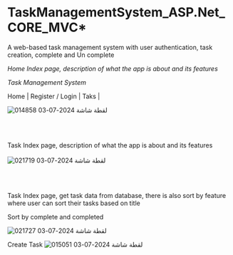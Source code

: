 
# TaskManagementSystem_ASP.Net_CORE_MVC*

A web-based task management system with user authentication, task creation, complete and Un complete 

*Home Index page, description of what the app is about and its features*

*Task Management System*

Home | Register / Login | Taks | 

![لقطة شاشة 2024-07-03 014858](https://github.com/Ahmed-BS10/opp/assets/157908930/d228aa5b-eff6-493f-ae5a-e557f7434833)


<br></br>

Task Index page, description of what the app is about and its features
<br></br>
![لقطة شاشة 2024-07-03 021719](https://github.com/Ahmed-BS10/opp/assets/157908930/33799a24-7889-42a9-8af5-383117d8e219)

<br></br>

Task Index page, get task data from database, there is also sort by feature where user can sort their tasks based on title <p></p>
Sort by complete and completed  <p></p>
![لقطة شاشة 2024-07-03 021727](https://github.com/Ahmed-BS10/opp/assets/157908930/7578e18e-5858-40c7-921d-296b290c6f83)

Create Task
![لقطة شاشة 2024-07-03 015051](https://github.com/Ahmed-BS10/opp/assets/157908930/5a580fbc-4f40-4ede-9cfd-e513d04614cc)

<br></br>
